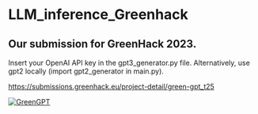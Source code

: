 # LLM_inference_Greenhack
## Our submission for GreenHack 2023.

Insert your OpenAI API key in the gpt3_generator.py file. Alternatively, use gpt2 locally (import gpt2_generator in main.py).

https://submissions.greenhack.eu/project-detail/green-gpt_t25

[![GreenGPT](https://img.youtube.com/vi/mC6s2D3xzDs/0.jpg)](https://youtu.be/mC6s2D3xzDs?t=41)

